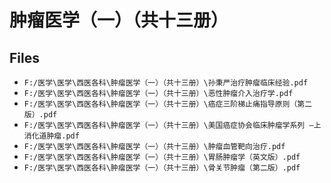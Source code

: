 # 肿瘤医学（一）（共十三册）

## Files

- `F:/医学\医学\西医各科\肿瘤医学（一）（共十三册）\孙秉严治疗肿瘤临床经验.pdf`
- `F:/医学\医学\西医各科\肿瘤医学（一）（共十三册）\恶性肿瘤介入治疗学.pdf`
- `F:/医学\医学\西医各科\肿瘤医学（一）（共十三册）\癌症三阶梯止痛指导原则（第二版）.pdf`
- `F:/医学\医学\西医各科\肿瘤医学（一）（共十三册）\美国癌症协会临床肿瘤学系列 —上消化道肿瘤.pdf`
- `F:/医学\医学\西医各科\肿瘤医学（一）（共十三册）\肿瘤血管靶向治疗.pdf`
- `F:/医学\医学\西医各科\肿瘤医学（一）（共十三册）\胃肠肿瘤学（英文版）.pdf`
- `F:/医学\医学\西医各科\肿瘤医学（一）（共十三册）\骨关节肿瘤（第二版）.pdf`
